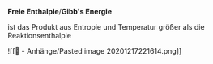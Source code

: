 **Freie Enthalpie**/**Gibb's Energie**

ist das Produkt aus Entropie und Temperatur größer als die Reaktionsenthalpie

![[📎 - Anhänge/Pasted image 20201217221614.png]]
